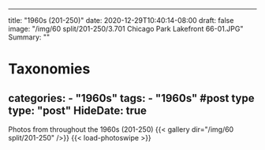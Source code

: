 
---
title: "1960s (201-250)"
date: 2020-12-29T10:40:14-08:00
draft: false
image: "/img/60 split/201-250/3.701 Chicago Park Lakefront 66-01.JPG"
Summary: ""
#   Taxonomies
categories:
    - "1960s"
tags:
    - "1960s"
#post type
type: "post"
HideDate: true
---

Photos from throughout the 1960s (201-250)
{{< gallery dir="/img/60 split/201-250" />}} {{< load-photoswipe >}}
